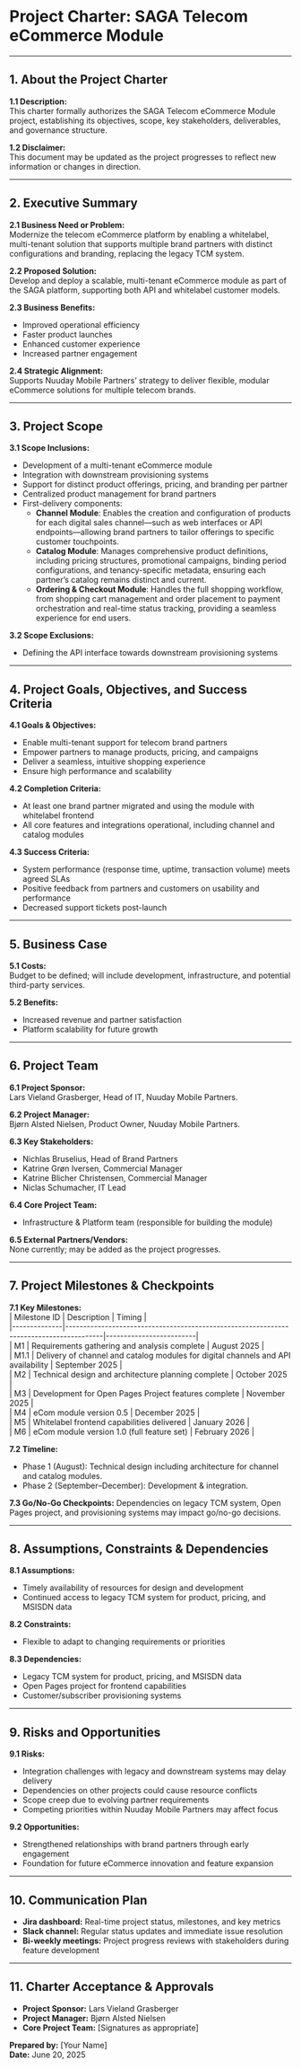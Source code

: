 # Project Charter: SAGA Telecom eCommerce Module

---

## 1. About the Project Charter

**1.1 Description:**  
This charter formally authorizes the SAGA Telecom eCommerce Module project, establishing its objectives, scope, key stakeholders, deliverables, and governance structure.

**1.2 Disclaimer:**  
This document may be updated as the project progresses to reflect new information or changes in direction.

---

## 2. Executive Summary

**2.1 Business Need or Problem:**  
Modernize the telecom eCommerce platform by enabling a whitelabel, multi-tenant solution that supports multiple brand partners with distinct configurations and branding, replacing the legacy TCM system.

**2.2 Proposed Solution:**  
Develop and deploy a scalable, multi-tenant eCommerce module as part of the SAGA platform, supporting both API and whitelabel customer models.

**2.3 Business Benefits:**

- Improved operational efficiency
- Faster product launches
- Enhanced customer experience
- Increased partner engagement

**2.4 Strategic Alignment:**  
Supports Nuuday Mobile Partners’ strategy to deliver flexible, modular eCommerce solutions for multiple telecom brands.

---

## 3. Project Scope

**3.1 Scope Inclusions:**

- Development of a multi-tenant eCommerce module
- Integration with downstream provisioning systems
- Support for distinct product offerings, pricing, and branding per partner
- Centralized product management for brand partners
- First-delivery components:
  - **Channel Module**: Enables the creation and configuration of products for each digital sales channel—such as web interfaces or API endpoints—allowing brand partners to tailor offerings to specific customer touchpoints.
  - **Catalog Module**: Manages comprehensive product definitions, including pricing structures, promotional campaigns, binding period configurations, and tenancy-specific metadata, ensuring each partner’s catalog remains distinct and current.
  - **Ordering & Checkout Module**: Handles the full shopping workflow, from shopping cart management and order placement to payment orchestration and real-time status tracking, providing a seamless experience for end users.

**3.2 Scope Exclusions:**

- Defining the API interface towards downstream provisioning systems

---

## 4. Project Goals, Objectives, and Success Criteria

**4.1 Goals & Objectives:**

- Enable multi-tenant support for telecom brand partners
- Empower partners to manage products, pricing, and campaigns
- Deliver a seamless, intuitive shopping experience
- Ensure high performance and scalability

**4.2 Completion Criteria:**

- At least one brand partner migrated and using the module with whitelabel frontend
- All core features and integrations operational, including channel and catalog modules

**4.3 Success Criteria:**

- System performance (response time, uptime, transaction volume) meets agreed SLAs
- Positive feedback from partners and customers on usability and performance
- Decreased support tickets post-launch

---

## 5. Business Case

**5.1 Costs:**  
Budget to be defined; will include development, infrastructure, and potential third-party services.

**5.2 Benefits:**

- Increased revenue and partner satisfaction
- Platform scalability for future growth

---

## 6. Project Team

**6.1 Project Sponsor:**  
Lars Vieland Grasberger, Head of IT, Nuuday Mobile Partners.

**6.2 Project Manager:**  
Bjørn Alsted Nielsen, Product Owner, Nuuday Mobile Partners.

**6.3 Key Stakeholders:**

- Nichlas Bruselius, Head of Brand Partners
- Katrine Grøn Iversen, Commercial Manager
- Katrine Blicher Christensen, Commercial Manager
- Niclas Schumacher, IT Lead

**6.4 Core Project Team:**

- Infrastructure & Platform team (responsible for building the module)

**6.5 External Partners/Vendors:**  
None currently; may be added as the project progresses.

---

## 7. Project Milestones & Checkpoints

**7.1 Key Milestones:**  
| Milestone ID | Description | Timing |  
|--------------|----------------------------------------------------------------------------------------|-------------------------|  
| M1 | Requirements gathering and analysis complete | August 2025 |  
| M1.1 | Delivery of channel and catalog modules for digital channels and API availability | September 2025 |  
| M2 | Technical design and architecture planning complete | October 2025 |  
| M3 | Development for Open Pages Project features complete | November 2025 |  
| M4 | eCom module version 0.5 | December 2025 |  
| M5 | Whitelabel frontend capabilities delivered | January 2026 |  
| M6 | eCom module version 1.0 (full feature set) | February 2026 |

**7.2 Timeline:**

- Phase 1 (August): Technical design including architecture for channel and catalog modules.
- Phase 2 (September–December): Development & integration.

**7.3 Go/No-Go Checkpoints:**
Dependencies on legacy TCM system, Open Pages project, and provisioning systems may impact go/no-go decisions.

---

## 8. Assumptions, Constraints & Dependencies

**8.1 Assumptions:**

- Timely availability of resources for design and development
- Continued access to legacy TCM system for product, pricing, and MSISDN data

**8.2 Constraints:**

- Flexible to adapt to changing requirements or priorities

**8.3 Dependencies:**

- Legacy TCM system for product, pricing, and MSISDN data
- Open Pages project for frontend capabilities
- Customer/subscriber provisioning systems

---

## 9. Risks and Opportunities

**9.1 Risks:**

- Integration challenges with legacy and downstream systems may delay delivery
- Dependencies on other projects could cause resource conflicts
- Scope creep due to evolving partner requirements
- Competing priorities within Nuuday Mobile Partners may affect focus

**9.2 Opportunities:**

- Strengthened relationships with brand partners through early engagement
- Foundation for future eCommerce innovation and feature expansion

---

## 10. Communication Plan

- **Jira dashboard:** Real-time project status, milestones, and key metrics
- **Slack channel:** Regular status updates and immediate issue resolution
- **Bi-weekly meetings:** Project progress reviews with stakeholders during feature development

---

## 11. Charter Acceptance & Approvals

- **Project Sponsor:** Lars Vieland Grasberger
- **Project Manager:** Bjørn Alsted Nielsen
- **Core Project Team:** [Signatures as appropriate]

**Prepared by:** [Your Name]  
**Date:** June 20, 2025
